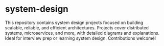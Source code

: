 # system-design
This repository contains system design projects focused on building scalable, reliable, and efficient architectures. Projects cover distributed systems, microservices, and more, with detailed diagrams and explanations. Ideal for interview prep or learning system design. Contributions welcome!

